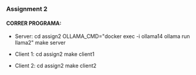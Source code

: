 ### Assignment 2

#### CORRER PROGRAMA: 
- Server:
cd assign2
OLLAMA_CMD="docker exec -i ollama14 ollama run llama2" make server

- Client 1:
cd assign2
make client1

- Client 2:
cd assign2
make client2
